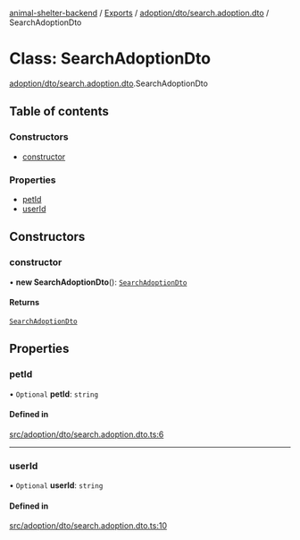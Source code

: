 [animal-shelter-backend](../README.md) / [Exports](../modules.md) / [adoption/dto/search.adoption.dto](../modules/adoption_dto_search_adoption_dto.md) / SearchAdoptionDto

# Class: SearchAdoptionDto

[adoption/dto/search.adoption.dto](../modules/adoption_dto_search_adoption_dto.md).SearchAdoptionDto

## Table of contents

### Constructors

- [constructor](adoption_dto_search_adoption_dto.SearchAdoptionDto.md#constructor)

### Properties

- [petId](adoption_dto_search_adoption_dto.SearchAdoptionDto.md#petid)
- [userId](adoption_dto_search_adoption_dto.SearchAdoptionDto.md#userid)

## Constructors

### constructor

• **new SearchAdoptionDto**(): [`SearchAdoptionDto`](adoption_dto_search_adoption_dto.SearchAdoptionDto.md)

#### Returns

[`SearchAdoptionDto`](adoption_dto_search_adoption_dto.SearchAdoptionDto.md)

## Properties

### petId

• `Optional` **petId**: `string`

#### Defined in

[src/adoption/dto/search.adoption.dto.ts:6](https://github.com/B4LiN7/animal-shelter-backend/blob/1dff22f62fa53a2f3b721b18c90a57a5c18f4cde/src/adoption/dto/search.adoption.dto.ts#L6)

___

### userId

• `Optional` **userId**: `string`

#### Defined in

[src/adoption/dto/search.adoption.dto.ts:10](https://github.com/B4LiN7/animal-shelter-backend/blob/1dff22f62fa53a2f3b721b18c90a57a5c18f4cde/src/adoption/dto/search.adoption.dto.ts#L10)

